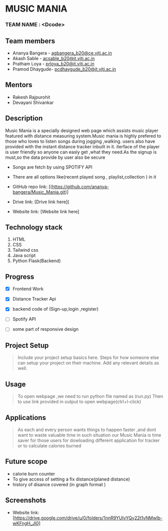 # MUSIC MANIA

### TEAM NAME : &lt;Dcode&gt;

## Team members
* Ananya Bangera - agbangera_b20@ce.vjti.ac.in
* Akash Sable - acsable_b20@it.vjti.ac.in
* Pratham Loya - prloya_b20@it.vjti.ac.in
* Pramod Dhaygude- pcdhaygude_b20@it.vjti.ac.in

## Mentors
* Rakesh Rajpurohit
* Devayani Shivankar 

## Description
Music Mania is a specially designed web page which assists music player featured with distance measuring system.Music mania is highly prefered to those who loves to listen songs during  jogging ,walking. users also have provided with the instant distance tracker inbuilt in it.
iterface of the player is user friendly so anyone can easly get ,what they need.As the signup is must,so the  data provide by user also be secure
* Songs are fetch by using SPOTIFY API 
* There are all options like(recent played song , playlist,collection ) in it 

* GitHub repo link: [(https://github.com/ananya-bangera/Music_Mania.git)]
* Drive link: [Drive link here](
* Website link: [Website link here] 

## Technology stack

1. HTML
2. CSS
3. Tailwind css 
4. Java script 
5. Python Flask(Backend)

## Progress

- [x] Frontend Work
- [x] Distance Tracker Api
- [x] backend code of (Sign-up,login ,register) 
- [ ] Spotify API
- [ ] some part of responsive design 



## Project Setup
>Include your project setup basics here. Steps for how someone else can setup your project on their machine. Add any relevant details as well.


## Usage
>To open webpage ,we need to run python file named as (run.py)
>Then to use link provided in output to open webpage(ctrl+l-click)

## Applications
>As each and every person  wants things to happen faster ,and  dont want to waste valuable time
>in such situation our Music Mania is time saver for those users for dowloading different application for tracker or to calculate calories burned


## Future scope
* calorie burn counter
* To give access of  setting a fix distance(planed distance)
* history of disance covered (in graph format )

## Screenshots

* Website link: [https://drive.google.com/drive/u/0/folders/1nnR9YUIvYQy22t1vNMwIb-wKFngH_Jl0] 
